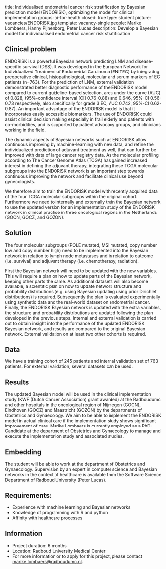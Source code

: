 title: Individualised endometrial cancer risk stratification by Bayesian prediction model (ENDORISK), optimizing the model for clinical implementation
groups: ai-for-health
closed: true
type: student
picture: vacancies/ENDORISK.jpg
template: vacancy-single
people: Marike Lombaers, Hanny Pijnenborg, Peter Lucas
description: Develop a Bayesian model for individualised endometrial cancer risk stratification

## Clinical problem
ENDORISK is a powerful Bayesian network predicting LNM and disease-specific survival (DSS). It was
developed in the European Network for Individualized Treatment of Endometrial Carcinoma (ENITEC) by integrating preoperative clinical, histopathological, molecular and serum markers of EC patients (n=763). For the prediction of LNM, external validation demonstrated better diagnostic
performance of the ENDORISK model compared to current guideline-based selection, area under the
curve (AUC) of 0.828, (95%-confidence interval [CI] 0.76-0.88) and 0.646, 95%-CI 0.56-0.73
respectively, also specifically for grade 3 EC, AUC 0.742, 95%-CI 0.62-0.87). An important advantage of the ENDORISK model is that it incorporates easily accessible biomarkers. The use of ENDORISK could assist clinical decision making especially in frail elderly and patients with co-morbidities, and is supported by patient advocacy groups, and clinicians working in the field.

The dynamic aspects of Bayesian networks such as ENDORISK allow continuous improving by
machine-learning with new data, and refine the individualized prediction of adjuvant treatment as well,
that can further be improved with data of large cancer registry data. As the molecular profiling according to The Cancer Genome Atlas (TCGA) has gained increased interest in defining the adjuvant therapy, integrating these TCGA molecular subgroups into the ENDORISK network is an important step towards continuous improving the network and facilitate clinical use beyond gynecologists.

We therefore aim to train the ENDORISK model with recently acquired data of the four TCGA molecular subgroups within the original cohort. Furthermore we need to internally and externally train the Bayesian network to use the updated version for an implementation study of the ENDORISK network in clinical practice in three oncological regions in the Netherlands (GOCN, GOCZ, and GOZON). 

## Solution
The four molecular subgroups (POLE mutated, MSI mutated, copy number low and copy number high) need to be implemented into the Bayesian network in relation to lymph node metastases and in relation to outcome (i.e. survival) and adjuvant therapy (i.e. chemotherapy, radiation). 

First the Bayesian network will need to be updated with the new variables.  This will require a plan on how to update parts of the Bayesian network, keeping other parts the same. As additional datasets will also become available, a scientific plan on how to update network structure and probability distributions (e.g. using Bayesian updating using prior Dirichlet  distributions) is required. Subsequently the plan is evaluated experimentally using synthetic data and the real-world dataset on endometrial cancer. Finally, the ENDORISK Bayesian network is updated with the extra variables, the structure and probability distributions are updated following the plan developed in the previous steps. Internal and external validation is carried out to obtain insight into the performance of the updated ENDORISK Bayesian network, and results are compared to the original Bayesian network. External validation on at least two other cohorts is required.

## Data
We have a training cohort of 245 patients and internal validation set of 763 patients. For external validation, several datasets can be used.

## Results
The updated Bayesian model will be used in the clinical implementation study (KWF (Dutch Cancer Association) grant awarded) at the Radboudumc and other hospitals in the oncological region of Nijmegen (GOCN), Eindhoven (GOCZ) and Maastricht (GOZON) by the departments of Obstetrics and Gynaecology. We aim to be able to implement the ENDORISK model in actual clinical care if the implementation study shows significant improvement of care. Marike Lombaers is currently employed as a PhD-Candidate at the department of Obstetrics and Gynaecology to manage and execute the implementation study and associated studies.

## Embedding
The student will be able to work at the department of Obstetrics and Gynaecology. Supervision by an expert in computer science and Bayesian networks in the context of healthcare is available from the Software Science Department of Radboud University (Peter Lucas).

## Requirements:
-	Experience with machine learning and Bayesian networks
-	Knowledge of programming with R and python
-	Affinity with healthcare processes


## Information
-	Project duration: 6 months 
-	Location: Radboud University Medical Center 
-	For more information or to apply for this project, please contact marike.lombaers@radboudumc.nl.
